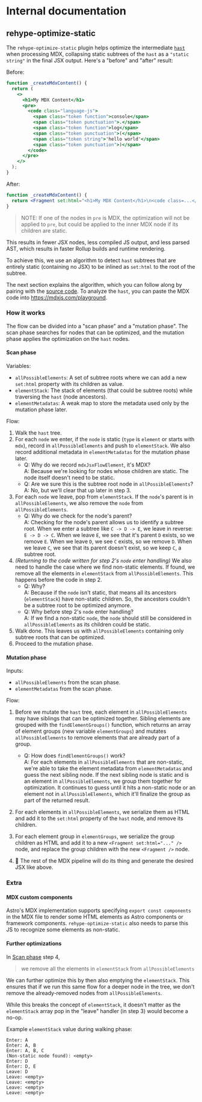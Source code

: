 # Internal documentation

## rehype-optimize-static

The `rehype-optimize-static` plugin helps optimize the intermediate [`hast`](https://github.com/syntax-tree/hast) when processing MDX, collapsing static subtrees of the `hast` as a `"static string"` in the final JSX output. Here's a "before" and "after" result:

Before:

```jsx
function _createMdxContent() {
  return (
    <>
      <h1>My MDX Content</h1>
      <pre>
        <code class="language-js">
          <span class="token function">console</span>
          <span class="token punctuation">.</span>
          <span class="token function">log</span>
          <span class="token punctuation">(</span>
          <span class="token string">'hello world'</span>
          <span class="token punctuation">)</span>
        </code>
      </pre>
    </>
  );
}
```

After:

```jsx
function _createMdxContent() {
  return <Fragment set:html="<h1>My MDX Content</h1>\n<code class=...</code>" />;
}
```

> NOTE: If one of the nodes in `pre` is MDX, the optimization will not be applied to `pre`, but could be applied to the inner MDX node if its children are static.

This results in fewer JSX nodes, less compiled JS output, and less parsed AST, which results in faster Rollup builds and runtime rendering.

To achieve this, we use an algorithm to detect `hast` subtrees that are entirely static (containing no JSX) to be inlined as `set:html` to the root of the subtree.

The next section explains the algorithm, which you can follow along by pairing with the [source code](./rehype-optimize-static.ts). To analyze the `hast`, you can paste the MDX code into https://mdxjs.com/playground.

### How it works

The flow can be divided into a "scan phase" and a "mutation phase". The scan phase searches for nodes that can be optimized, and the mutation phase applies the optimization on the `hast` nodes.

#### Scan phase

Variables:

- `allPossibleElements`: A set of subtree roots where we can add a new `set:html` property with its children as value.
- `elementStack`: The stack of elements (that could be subtree roots) while traversing the `hast` (node ancestors).
- `elementMetadatas`: A weak map to store the metadata used only by the mutation phase later.

Flow:

1. Walk the `hast` tree.
2. For each `node` we enter, if the `node` is static (`type` is `element` or starts with `mdx`), record in `allPossibleElements` and push to `elementStack`. We also record additional metadata in `elementMetadatas` for the mutation phase later.
   - Q: Why do we record `mdxJsxFlowElement`, it's MDX? <br>
     A: Because we're looking for nodes whose children are static. The node itself doesn't need to be static.
   - Q: Are we sure this is the subtree root node in `allPossibleElements`? <br>
     A: No, but we'll clear that up later in step 3.
3. For each `node` we leave, pop from `elementStack`. If the `node`'s parent is in `allPossibleElements`, we also remove the `node` from `allPossibleElements`.
   - Q: Why do we check for the node's parent? <br>
     A: Checking for the node's parent allows us to identify a subtree root. When we enter a subtree like `C -> D -> E`, we leave in reverse: `E -> D -> C`. When we leave `E`, we see that it's parent `D` exists, so we remove `E`. When we leave `D`, we see `C` exists, so we remove `D`. When we leave `C`, we see that its parent doesn't exist, so we keep `C`, a subtree root.
4. _(Returning to the code written for step 2's `node` enter handling)_ We also need to handle the case where we find non-static elements. If found, we remove all the elements in `elementStack` from `allPossibleElements`. This happens before the code in step 2.
   - Q: Why? <br>
     A: Because if the `node` isn't static, that means all its ancestors (`elementStack`) have non-static children. So, the ancestors couldn't be a subtree root to be optimized anymore.
   - Q: Why before step 2's `node` enter handling? <br>
     A: If we find a non-static `node`, the `node` should still be considered in `allPossibleElements` as its children could be static.
5. Walk done. This leaves us with `allPossibleElements` containing only subtree roots that can be optimized.
6. Proceed to the mutation phase.

#### Mutation phase

Inputs:

- `allPossibleElements` from the scan phase.
- `elementMetadatas` from the scan phase.

Flow:

1. Before we mutate the `hast` tree, each element in `allPossibleElements` may have siblings that can be optimized together. Sibling elements are grouped with the `findElementGroups()` function, which returns an array of element groups (new variable `elementGroups`) and mutates `allPossibleElements` to remove elements that are already part of a group.

   - Q: How does `findElementGroups()` work? <br>
     A: For each elements in `allPossibleElements` that are non-static, we're able to take the element metadata from `elementMetadatas` and guess the next sibling node. If the next sibling node is static and is an element in `allPossibleElements`, we group them together for optimization. It continues to guess until it hits a non-static node or an element not in `allPossibleElements`, which it'll finalize the group as part of the returned result.

2. For each elements in `allPossibleElements`, we serialize them as HTML and add it to the `set:html` property of the `hast` node, and remove its children.
3. For each element group in `elementGroups`, we serialize the group children as HTML and add it to a new `<Fragment set:html="..." />` node, and replace the group children with the new `<Fragment />` node.
4. 🎉 The rest of the MDX pipeline will do its thing and generate the desired JSX like above.

### Extra

#### MDX custom components

Astro's MDX implementation supports specifying `export const components` in the MDX file to render some HTML elements as Astro components or framework components. `rehype-optimize-static` also needs to parse this JS to recognize some elements as non-static.

#### Further optimizations

In [Scan phase](#scan-phase) step 4,

> we remove all the elements in `elementStack` from `allPossibleElements`

We can further optimize this by then also emptying the `elementStack`. This ensures that if we run this same flow for a deeper node in the tree, we don't remove the already-removed nodes from `allPossibleElements`.

While this breaks the concept of `elementStack`, it doesn't matter as the `elementStack` array pop in the "leave" handler (in step 3) would become a no-op.

Example `elementStack` value during walking phase:

```
Enter: A
Enter: A, B
Enter: A, B, C
(Non-static node found): <empty>
Enter: D
Enter: D, E
Leave: D
Leave: <empty>
Leave: <empty>
Leave: <empty>
Leave: <empty>
```
